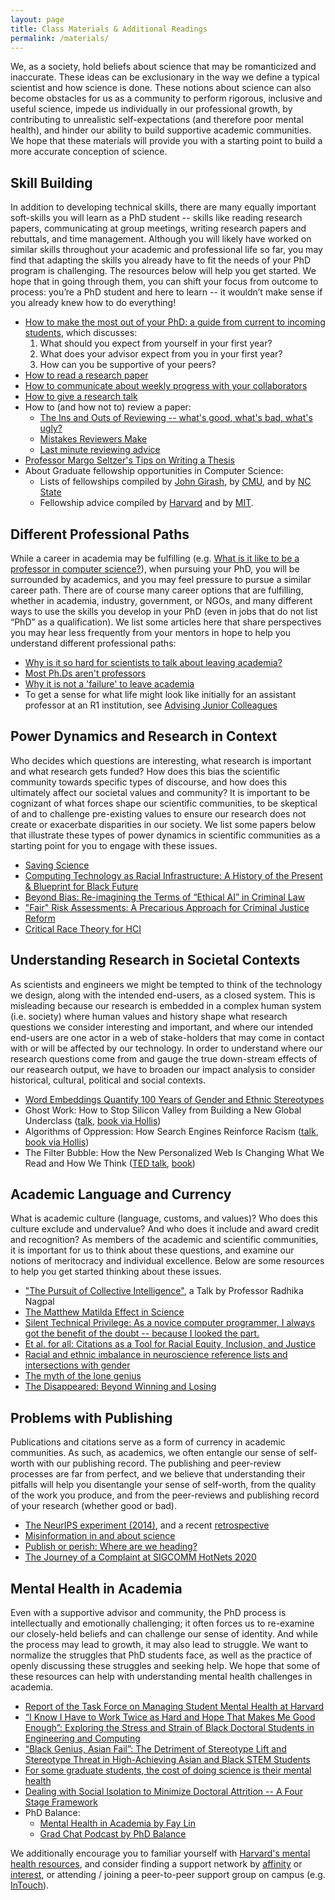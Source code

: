 ```yaml
---
layout: page
title: Class Materials & Additional Readings
permalink: /materials/
---
```


We, as a society, hold beliefs about science that may be romanticized and inaccurate. 
These ideas can be exclusionary in the way we define a typical scientist and how science is done. 
These notions about science can also become obstacles for us as a community to perform rigorous, 
inclusive and useful science, impede us individually in our professional growth, 
by contributing to unrealistic self-expectations (and therefore poor mental health), 
and hinder our ability to build supportive academic communities. 
We hope that these materials will provide you with a starting point to build a more accurate conception of science.


## Skill Building

In addition to developing technical skills, 
there are many equally important soft-skills you will learn as a PhD student -- 
skills like reading research papers, communicating at group meetings, 
writing research papers and rebuttals, and time management. 
Although you will likely have worked on similar skills throughout your academic and professional life so far, 
you may find that adapting the skills you already have to fit the needs of your PhD program is challenging. 
The resources below will help you get started. 
We hope that in going through them, you can shift your focus from outcome to process: 
you’re a PhD student and here to learn -- it wouldn’t make sense if you already knew how to do everything!

* [How to make the most out of your PhD: a guide from current to incoming students](https://yanivyacoby.github.io/a-guide-to-your-phd/guide.html), which discusses:
  1. What should you expect from yourself in your first year?
  2. What does your advisor expect from you in your first year?
  3. How can you be supportive of your peers?
* [How to read a research paper](/harvard-cs290/materials/how-to-read-a-research-paper)
* [How to communicate about weekly progress with your collaborators](/harvard-cs290/materials/communication-in-collaborative-environments)
* [How to give a research talk](http://cseweb.ucsd.edu/~swanson/GivingTalks.html)
* How to (and how not to) review a paper:
  * [The Ins and Outs of Reviewing -- what's good, what's bad, what's ugly?](https://dtai.cs.kuleuven.be/events/ReviewingTutorial/ECMLPKDD_2019_Tutorial_on_Reviewing_FULL.pdf)
  * [Mistakes Reviewers Make](https://sites.umiacs.umd.edu/elm/2016/02/01/mistakes-reviewers-make/)
  * [Last minute reviewing advice](https://acl2017.wordpress.com/2017/02/23/last-minute-reviewing-advice/)
* [Professor Margo Seltzer's Tips on Writing a Thesis](http://mis-misinformation.blogspot.com/2012/03/margos-tips-on-writing-thesis.html)
* About Graduate fellowship opportunities in Computer Science:
  * Lists of fellowships compiled by [John Girash](https://wiki.harvard.edu/confluence/pages/viewpage.action?spaceKey=SEASDOCSOAP&title=List+of+external+fellowships), by [CMU](https://www.cs.cmu.edu/~gradfellowships/), and by [NC State](https://www.csc.ncsu.edu/dgp/fellowships.html)
  * Fellowship advice compiled by [Harvard](https://gsas.harvard.edu/financial-support/fellowships) and by [MIT](https://oge.mit.edu/finances/fellowships/fellowship-tips/). 



## Different Professional Paths

While a career in academia may be fulfilling 
(e.g. [What is it like to be a professor in computer science?](https://www.quora.com/What-is-it-like-to-be-a-professor-in-computer-science/answer/Ben-Y-Zhao?ch=10&oid=4104672&share=e50660c1&srid=Zmgv&target_type=answer)),
when pursuing your PhD, you will be surrounded by academics, and you may feel pressure to pursue a similar career path. 
There are of course many career options that are fulfilling, whether in academia, 
industry, government, or NGOs, and many different ways to use the skills you develop in your PhD 
(even in jobs that do not list “PhD” as a qualification). 
We list some articles here that share perspectives you may hear less frequently 
from your mentors in hope to help you understand different professional paths: 

* [Why is it so hard for scientists to talk about leaving academia?](https://massivesci.com/articles/science-academia-phd-scicomm-advisers/)
* [Most Ph.Ds aren't professors](https://medium.com/bits-and-behavior/most-ph-d-s-arent-professors-13a741ef6868)
* [Why it is not a 'failure' to leave academia](https://www.nature.com/articles/d41586-018-05838-y)
* To get a sense for what life might look like initially for an assistant professor at an R1 institution, see [Advising Junior Colleagues](http://mis-misinformation.blogspot.com/2013/06/advising-junior-colleagues.html)


## Power Dynamics and Research in Context

Who decides which questions are interesting, what research is important and what research gets funded? 
How does this bias the scientific community towards specific types of discourse, 
and how does this ultimately affect our societal values and community? 
It is important to be cognizant of what forces shape our scientific communities, 
to be skeptical of and to challenge pre-existing values to ensure 
our research does not create or exacerbate disparities in our society. 
We list some papers below that illustrate these types of power dynamics in 
scientific communities as a starting point for you to engage with these issues. 

* [Saving Science](https://www.thenewatlantis.com/publications/saving-science)
* [Computing Technology as Racial Infrastructure: A History of the Present & Blueprint for Black Future](https://www.youtube.com/watch?v=g7WcCjL14iQ)
* [Beyond Bias: Re-imagining the Terms of “Ethical AI” in Criminal Law](https://www.law.georgetown.edu/mcrp-journal/wp-content/uploads/sites/22/2021/01/GT-GCRP200014.pdf)
* ["Fair" Risk Assessments: A Precarious Approach for Criminal Justice Reform](https://www.benzevgreen.com/wp-content/uploads/2019/02/18-fatml.pdf)
* [Critical Race Theory for HCI](http://iogburu.people.si.umich.edu/articles/CHI2020.pdf)



## Understanding Research in Societal Contexts

As scientists and engineers we might be tempted to think of the technology we design, along with the intended end-users, as a closed system. This is misleading because our research is embedded in a complex human system (i.e. society) where human values and history shape what research questions we consider interesting and important, and where our intended end-users are one actor in a web of stake-holders that may come in contact with or will be affected by our technology. In order to understand where our research questions come from and gauge the true down-stream effects of our reasearch output, we have to broaden our impact analysis to consider historical, cultural, political and social contexts. 

* [Word Embeddings Quantify 100 Years of Gender and Ethnic Stereotypes](https://arxiv.org/abs/1711.08412)
* Ghost Work: How to Stop Silicon Valley from Building a New Global Underclass ([talk](https://www.youtube.com/watch?v=zj2DEQCOTh0), [book via Hollis](http://id.lib.harvard.edu/alma/99153811462003941/catalog))
* Algorithms of Oppression: How Search Engines Reinforce Racism ([talk](https://www.youtube.com/watch?v=Q7yFysTBpAo), [book via Hollis](https://hollis.harvard.edu/permalink/f/1s5nto6/01HVD_ALMA512273206120003941))
* The Filter Bubble: How the New Personalized Web Is Changing What We Read and How We Think ([TED talk](https://www.youtube.com/watch?v=B8ofWFx525s), [book](https://www.amazon.com/Filter-Bubble-Personalized-Changing-Think/dp/0143121235))



## Academic Language and Currency

What is academic culture (language, customs, and values)? 
Who does this culture exclude and undervalue? 
And who does it include and award credit and recognition? 
As members of the academic and scientific communities, 
it is important for us to think about these questions, 
and examine our notions of meritocracy and individual excellence. 
Below are some resources to help you get started thinking about these issues.

* ["The Pursuit of Collective Intelligence"](https://cornell.hosted.panopto.com/Panopto/Pages/Viewer.aspx?id=01d4c974-d005-434a-8544-a8cf0179150f), a Talk by Professor Radhika Nagpal
* [The Matthew Matilda Effect in Science](https://www-jstor-org.ezp-prod1.hul.harvard.edu/stable/285482?seq=1#metadata_info_tab_contents)
* [Silent Technical Privilege: As a novice computer programmer, I always got the benefit of the doubt -- because I looked the part.](https://slate.com/technology/2014/01/programmer-privilege-as-an-asian-male-computer-science-major-everyone-gave-me-the-benefit-of-the-doubt.html) 
* [Et al. for all: Citations as a Tool for Racial Equity, Inclusion, and Justice](https://rurisi.com/citation-guide)
* [Racial and ethnic imbalance in neuroscience reference lists and intersections with gender](https://www.biorxiv.org/content/10.1101/2020.10.12.336230v1.full)
* [The myth of the lone genius](https://www.nobelprize.org/martin-chalfie-npii-canada/)
* [The Disappeared: Beyond Winning and Losing](https://www.computer.org/csdl/magazine/co/2018/10/mco2018100066/17D45WXIkDI)


## Problems with Publishing 

Publications and citations serve as a form of currency in academic communities. 
As such, as academics, we often entangle our sense of self-worth with our publishing record. 
The publishing and peer-review processes are far from perfect, 
and we believe that understanding their pitfalls will help you disentangle your sense of self-worth, 
from the quality of the work you produce, 
and from the peer-reviews and publishing record of your research (whether good or bad). 

* [The NeurIPS experiment (2014)](http://blog.mrtz.org/2014/12/15/the-nips-experiment.html), and a recent [retrospective](http://inverseprobability.com/talks/notes/the-neurips-experiment.html)
* [Misinformation in and about science](https://www.pnas.org/content/118/15/e1912444117)
* [Publish or perish: Where are we heading?](https://www.ncbi.nlm.nih.gov/pmc/articles/PMC3999612/)
* [The Journey of a Complaint at SIGCOMM HotNets 2020](https://ajsangeetha.wordpress.com/2021/02/18/the-journey-of-a-complaint-at-sigcomm-hotnets-2020/)


## Mental Health in Academia

Even with a supportive advisor and community, the PhD process is intellectually and emotionally challenging; 
it often forces us to re-examine our closely-held beliefs and can challenge our sense of identity. 
And while the process may lead to growth, it may also lead to struggle. 
We want to normalize the struggles that PhD students face, 
as well as the practice of openly discussing these struggles and seeking help. 
We hope that some of these resources can help with understanding mental health challenges in academia. 

* [Report of the Task Force on Managing Student Mental Health at Harvard](https://provost.harvard.edu/files/provost/files/report_of_the_task_force_on_managing_student_mental_health.pdf)
* [“I Know I Have to Work Twice as Hard and Hope That Makes Me Good Enough”: Exploring the Stress and Strain of Black Doctoral Students in Engineering and Computing](https://vanderbilt.app.box.com/s/fs7j3c4m7l8mkprmqywrzds0iwuizi9k)
* [“Black Genius, Asian Fail”: The Detriment of Stereotype Lift and Stereotype Threat in High-Achieving Asian and Black STEM Students](https://journals.sagepub.com/doi/full/10.1177/2332858418816658)
* [For some graduate students, the cost of doing science is their mental health](https://whyy.org/segments/for-some-graduate-students-the-cost-of-doing-science-is-their-mental-health/)
* [Dealing with Social Isolation to Minimize Doctoral Attrition -- A Four Stage Framework](https://core.ac.uk/download/pdf/190398024.pdf)
* PhD Balance:
  * [Mental Health in Academia by Fay Lin](https://www.youtube.com/watch?v=MHQapcmA9JU)
  * [Grad Chat Podcast by PhD Balance](https://anchor.fm/phd-balance)

We additionally encourage you to familiar yourself with [Harvard's mental health resources](https://gsas.harvard.edu/student-life/harvard-resources/counseling), and consider finding a support network by [affinity](https://gsas.harvard.edu/diversity/student-groups) or [interest](https://engage.gsas.harvard.edu/organizations), or attending / joining a peer-to-peer support group on campus (e.g. [InTouch](https://intouch.seas.harvard.edu/)).
